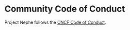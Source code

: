 # Community Code of Conduct

Project Nephe follows the [CNCF Code of Conduct](https://github.com/cncf/foundation/blob/master/code-of-conduct.md).
